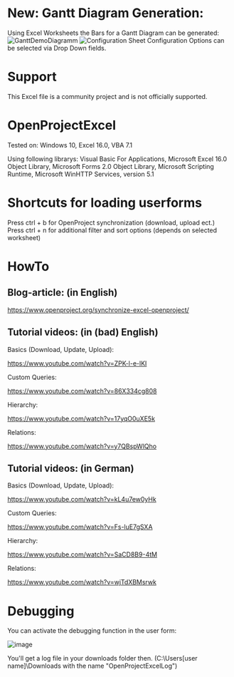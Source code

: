 # New: Gantt Diagram Generation:
Using Excel Worksheets the Bars for a Gantt Diagram can be generated:
![GanttDemoDiagramm](https://github.com/schmidhorst/OpenProjectExcel/raw/master/DemoGanttDiagram.png)
![Configuration Sheet](https://github.com/schmidhorst/OpenProjectExcel/raw/master/GanttConfigWorksheet.png)
Configuration Options can be selected via Drop Down fields.

# Support

This Excel file is a community project and is not officially supported.

# OpenProjectExcel

Tested on: Windows 10, Excel 16.0, VBA 7.1

Using following librarys: Visual Basic For Applications, Microsoft Excel 16.0 Object Library, Microsoft Forms 2.0 Object Library, Microsoft Scripting Runtime, Microsoft WinHTTP Services, version 5.1

# Shortcuts for loading userforms

Press ctrl + b for OpenProject synchronization (download, upload ect.)
Press ctrl + n for additional filter and sort options (depends on selected worksheet)

# HowTo

## Blog-article: (in English)

https://www.openproject.org/synchronize-excel-openproject/

## Tutorial videos: (in (bad) English)

Basics (Download, Update, Upload): 

https://www.youtube.com/watch?v=ZPK-l-e-lKI

Custom Queries: 

https://www.youtube.com/watch?v=86X334cg808

Hierarchy: 

https://www.youtube.com/watch?v=17yqO0uXE5k

Relations:

https://www.youtube.com/watch?v=y7QBspWlQho

## Tutorial videos: (in German)

Basics (Download, Update, Upload): 

https://www.youtube.com/watch?v=kL4u7ew0yHk

Custom Queries: 

https://www.youtube.com/watch?v=Fs-luE7gSXA

Hierarchy: 

https://www.youtube.com/watch?v=SaCD8B9-4tM

Relations:

https://www.youtube.com/watch?v=wjTdXBMsrwk

# Debugging

You can activate the debugging function in the user form:

![image](https://user-images.githubusercontent.com/38315559/138328308-b064946b-1050-4326-9199-9191d82e7cf6.png)

You'll get a log file in your downloads folder then. (C:\Users[user name]\Downloads with the name "OpenProjectExcelLog")
